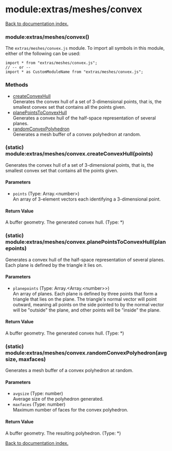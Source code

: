 # module:extras/meshes/convex

[Back to documentation index.](index.md)

<a name='extras_meshes_convex'></a>
### module:extras/meshes/convex()

The <code>extras/meshes/convex.js</code> module.
To import all symbols in this module, either of the following can be used:

    import * from "extras/meshes/convex.js";
    // -- or --
    import * as CustomModuleName from "extras/meshes/convex.js";

### Methods

* [createConvexHull](#extras_meshes_convex.createConvexHull)<br>Generates the convex hull of a set of 3-dimensional points, that is, the smallest convex set
that contains all the points given.
* [planePointsToConvexHull](#extras_meshes_convex.planePointsToConvexHull)<br>Generates a convex hull of the half-space representation
of several planes.
* [randomConvexPolyhedron](#extras_meshes_convex.randomConvexPolyhedron)<br>Generates a mesh buffer of a convex polyhedron at random.

<a name='extras_meshes_convex.createConvexHull'></a>
### (static) module:extras/meshes/convex.createConvexHull(points)

Generates the convex hull of a set of 3-dimensional points, that is, the smallest convex set
that contains all the points given.

#### Parameters

* `points` (Type: Array.&lt;number>)<br>An array of 3-element vectors each identifying a 3-dimensional point.

#### Return Value

A buffer geometry. The generated convex hull. (Type: *)

<a name='extras_meshes_convex.planePointsToConvexHull'></a>
### (static) module:extras/meshes/convex.planePointsToConvexHull(planepoints)

Generates a convex hull of the half-space representation
of several planes. Each plane is defined by the triangle it lies on.

#### Parameters

* `planepoints` (Type: Array.&lt;Array.&lt;number>>)<br>An array of planes. Each plane is defined by three points that form a triangle that lies on the plane. The triangle's normal vector will point outward, meaning all points on the side pointed to by the normal vector will be "outside" the plane, and other points will be "inside" the plane.

#### Return Value

A buffer geometry. The generated convex hull. (Type: *)

<a name='extras_meshes_convex.randomConvexPolyhedron'></a>
### (static) module:extras/meshes/convex.randomConvexPolyhedron(avgsize, maxfaces)

Generates a mesh buffer of a convex polyhedron at random.

#### Parameters

* `avgsize` (Type: number)<br>Average size of the polyhedron generated.
* `maxfaces` (Type: number)<br>Maximum number of faces for the convex polyhedron.

#### Return Value

A buffer geometry. The resulting polyhedron. (Type: *)

[Back to documentation index.](index.md)

